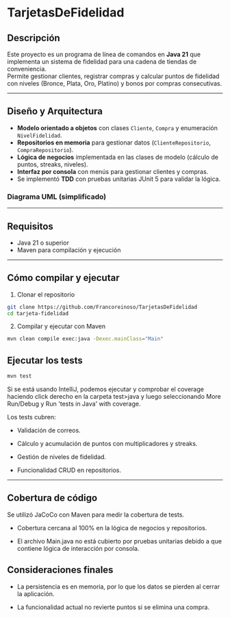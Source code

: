 # TarjetasDeFidelidad


## Descripción

Este proyecto es un programa de línea de comandos en **Java 21** que implementa un sistema de fidelidad para una cadena de tiendas de conveniencia.  
Permite gestionar clientes, registrar compras y calcular puntos de fidelidad con niveles (Bronce, Plata, Oro, Platino) y bonos por compras consecutivas.

---

## Diseño y Arquitectura

- **Modelo orientado a objetos** con clases `Cliente`, `Compra` y enumeración `NivelFidelidad`.
- **Repositorios en memoria** para gestionar datos (`ClienteRepositorio`, `CompraRepositorio`).
- **Lógica de negocios** implementada en las clases de modelo (cálculo de puntos, streaks, niveles).
- **Interfaz por consola** con menús para gestionar clientes y compras.
- Se implementó **TDD** con pruebas unitarias JUnit 5 para validar la lógica.

### Diagrama UML (simplificado)

---

## Requisitos

- Java 21 o superior
- Maven para compilación y ejecución

---

## Cómo compilar y ejecutar

1. Clonar el repositorio

```bash
git clone https://github.com/Francoreinoso/TarjetasDeFidelidad
cd tarjeta-fidelidad
```


2. Compilar y ejecutar con Maven

```bash
mvn clean compile exec:java -Dexec.mainClass="Main"
```

## Ejecutar los tests

```bash
mvn test
```

Si se está usando IntelliJ, podemos ejecutar y comprobar el coverage haciendo click derecho
en la carpeta test>java y luego seleccionando More Run/Debug y Run 'tests in Java' with coverage.

Los tests cubren:

- Validación de correos.

- Cálculo y acumulación de puntos con multiplicadores y streaks.

- Gestión de niveles de fidelidad.

- Funcionalidad CRUD en repositorios.

---

## Cobertura de código

Se utilizó JaCoCo con Maven para medir la cobertura de tests.

- Cobertura cercana al 100% en la lógica de negocios y repositorios.

- El archivo Main.java no está cubierto por pruebas unitarias debido a que contiene lógica de interacción por consola.

## Consideraciones finales

- La persistencia es en memoria, por lo que los datos se pierden al cerrar la aplicación.

- La funcionalidad actual no revierte puntos si se elimina una compra.